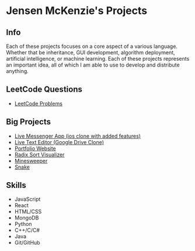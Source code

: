 # Jensen McKenzie's Projects
## Info
Each of these projects focuses on a core aspect of a various language.
Whether that be inheritance, GUI development, algorithm deployment, artificial intelligence, or machine
learning. Each of these projects represents an important idea, all of which I am able to use to
develop and distribute anything.
## LeetCode Questions
- [LeetCode Problems](https://github.com/JensenMcKenzie/leetcode)
## Big Projects
- [Live Messenger App (ios clone with added features)](https://github.com/JensenMcKenzie/messenger)
- [Live Text Editor (Google Drive Clone)](https://github.com/JensenMcKenzie/LiveTextEditor)
- [Portfolio Website](https://jensenmckenzie.github.io)
- [Radix Sort Visualizer](https://github.com/JensenMcKenzie/RadixSort)
- [Minesweeper](https://github.com/JensenMcKenzie/minesweeper)
- [Snake](https://github.com/JensenMcKenzie/snake)
## Skills
- JavaScript
- React
- HTML/CSS
- MongoDB
- Python
- C++/C/C#
- Java
- Git/GitHub

<!---
JensenMcKenzie/JensenMcKenzie is a ✨ special ✨ repository because its `README.md` (this file) appears on your GitHub profile.
You can click the Preview link to take a look at your changes.
--->
